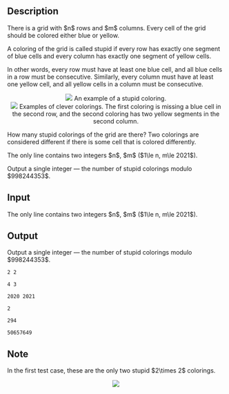 ## Description

<div><p>There is a grid with $n$ rows and $m$ columns. Every cell of the grid should be colored either blue or yellow.</p><p>A coloring of the grid is called stupid if every row has exactly one segment of blue cells and every column has exactly one segment of yellow cells.</p><p>In other words, every row must have at least one blue cell, and all blue cells in a row must be consecutive. Similarly, every column must have at least one yellow cell, and all yellow cells in a column must be consecutive.</p><center> <img class="tex-graphics" src="file://EOt5mpHP.png" style="max-width: 100.0%;max-height: 100.0%;"> An example of a stupid coloring. </center><center> <img class="tex-graphics" src="file://gEGz2b1d.png" style="max-width: 100.0%;max-height: 100.0%;"> Examples of clever colorings. The first coloring is missing a blue cell in the second row, and the second coloring has two yellow segments in the second column. </center><p>How many stupid colorings of the grid are there? Two colorings are considered different if there is some cell that is colored differently.</p></div><div class="input-specification"><p>The only line contains two integers $n$, $m$ ($1\le n, m\le 2021$).</p></div><div class="output-specification"><p>Output a single integer — the number of stupid colorings modulo $998244353$.</p></div>

## Input

<p>The only line contains two integers $n$, $m$ ($1\le n, m\le 2021$).</p>

## Output

<p>Output a single integer — the number of stupid colorings modulo $998244353$.</p>





```input1
2 2
```




```input2
4 3
```




```input3
2020 2021
```




```output1
2
```




```output2
294
```




```output3
50657649
```



## Note

<p>In the first test case, these are the only two stupid $2\times 2$ colorings.</p><center> <img class="tex-graphics" src="file://jsd0dOUO.png" style="max-width: 100.0%;max-height: 100.0%;"> </center>
